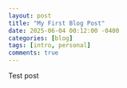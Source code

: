 ```yaml
---
layout: post
title: "My First Blog Post"
date: 2025-06-04 00:12:00 -0400
categories: [blog]
tags: [intro, personal]
comments: true
---
```


Test post
